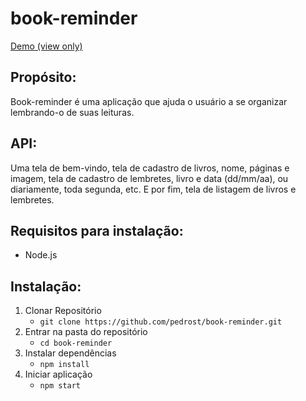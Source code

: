 # book-reminder

[Demo (view only)](https://book-reminder.herokuapp.com/)

## Propósito:

Book-reminder é uma aplicação que ajuda o usuário a se organizar lembrando-o de suas leituras.

## API:

Uma tela de bem-vindo, tela de cadastro de livros, nome, páginas e imagem, tela de cadastro de lembretes, livro e data (dd/mm/aa), ou diariamente, toda segunda, etc. E por fim, tela de listagem de livros e lembretes.

## Requisitos para instalação:
* Node.js

## Instalação:

1. Clonar Repositório
    * `git clone https://github.com/pedrost/book-reminder.git`
1. Entrar na pasta do repositório
    * `cd book-reminder`
1. Instalar dependências
    * `npm install`
1. Iniciar aplicação
    * `npm start`
